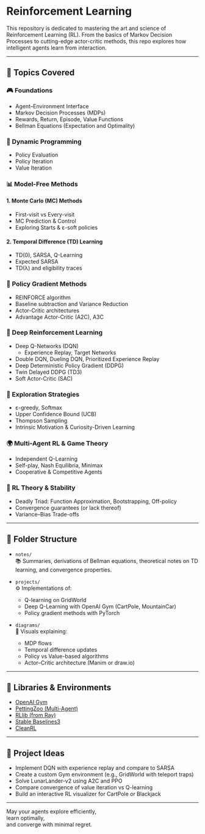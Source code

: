# Reinforcement Learning

This repository is dedicated to mastering the art and science of Reinforcement Learning (RL). From the basics of Markov Decision Processes to cutting-edge actor-critic methods, this repo explores how intelligent agents learn from interaction.

---

## 🧠 Topics Covered

### 🎮 Foundations
- Agent–Environment Interface
- Markov Decision Processes (MDPs)
- Rewards, Return, Episode, Value Functions
- Bellman Equations (Expectation and Optimality)

### 🧱 Dynamic Programming
- Policy Evaluation
- Policy Iteration
- Value Iteration

### 📊 Model-Free Methods

#### 1. **Monte Carlo (MC) Methods**
- First-visit vs Every-visit
- MC Prediction & Control
- Exploring Starts & ε-soft policies

#### 2. **Temporal Difference (TD) Learning**
- TD(0), SARSA, Q-Learning
- Expected SARSA
- TD(λ) and eligibility traces

### 🔁 Policy Gradient Methods
- REINFORCE algorithm
- Baseline subtraction and Variance Reduction
- Actor-Critic architectures
- Advantage Actor-Critic (A2C), A3C

### 🧠 Deep Reinforcement Learning
- Deep Q-Networks (DQN)
  - Experience Replay, Target Networks
- Double DQN, Dueling DQN, Prioritized Experience Replay
- Deep Deterministic Policy Gradient (DDPG)
- Twin Delayed DDPG (TD3)
- Soft Actor-Critic (SAC)

### 🤖 Exploration Strategies
- ε-greedy, Softmax
- Upper Confidence Bound (UCB)
- Thompson Sampling
- Intrinsic Motivation & Curiosity-Driven Learning

### 🌍 Multi-Agent RL & Game Theory
- Independent Q-Learning
- Self-play, Nash Equilibria, Minimax
- Cooperative & Competitive Agents

### 🧪 RL Theory & Stability
- Deadly Triad: Function Approximation, Bootstrapping, Off-policy
- Convergence guarantees (or lack thereof)
- Variance–Bias Trade-offs

---

## 📁 Folder Structure

- `notes/`  
  📚 Summaries, derivations of Bellman equations, theoretical notes on TD learning, and convergence properties.

- `projects/`  
  ⚙️ Implementations of:
  - Q-learning on GridWorld
  - Deep Q-Learning with OpenAI Gym (CartPole, MountainCar)
  - Policy gradient methods with PyTorch

- `diagrams/`  
  🧠 Visuals explaining:
  - MDP flows
  - Temporal difference updates
  - Policy vs Value-based algorithms
  - Actor–Critic architecture (Manim or draw.io)

---

## 🧰 Libraries & Environments
- [OpenAI Gym](https://www.gymlibrary.dev/)
- [PettingZoo (Multi-Agent)](https://www.pettingzoo.ml/)
- [RLlib (from Ray)](https://docs.ray.io/en/latest/rllib/)
- [Stable Baselines3](https://stable-baselines3.readthedocs.io/)
- [CleanRL](https://github.com/vwxyzjn/cleanrl)

---

## 🚀 Project Ideas
- Implement DQN with experience replay and compare to SARSA
- Create a custom Gym environment (e.g., GridWorld with teleport traps)
- Solve LunarLander-v2 using A2C and PPO
- Compare convergence of value iteration vs Q-learning
- Build an interactive RL visualizer for CartPole or Blackjack

---

May your agents explore efficiently,  
learn optimally,  
and converge with minimal regret.
